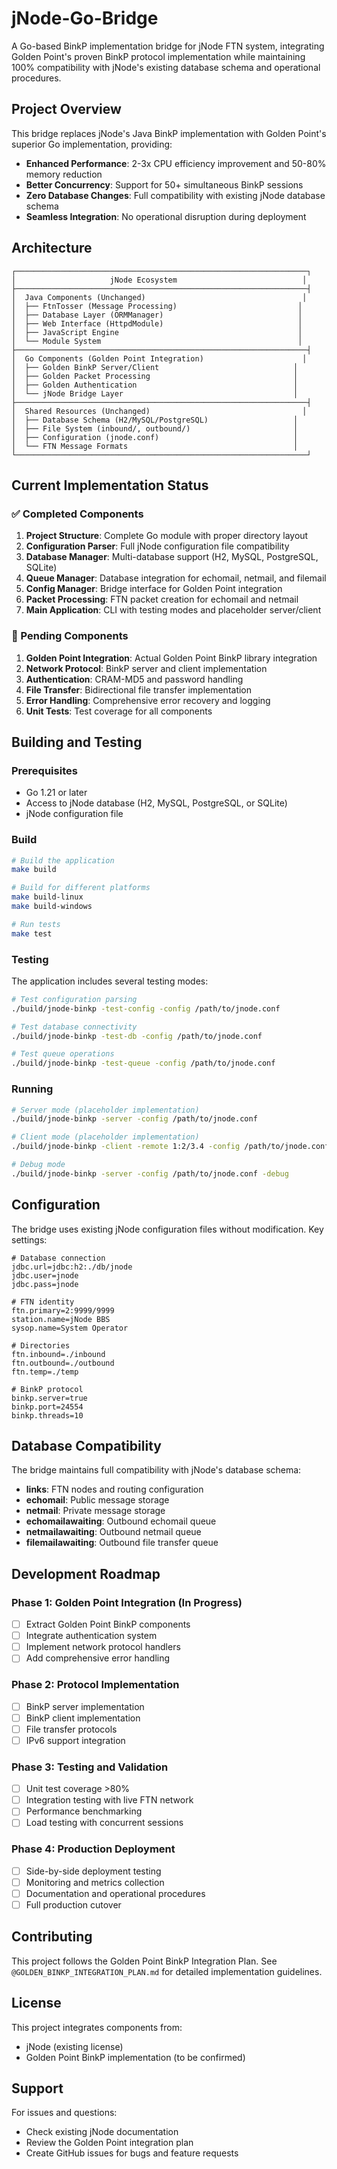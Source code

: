 # jNode-Go-Bridge

A Go-based BinkP implementation bridge for jNode FTN system, integrating Golden Point's proven BinkP protocol implementation while maintaining 100% compatibility with jNode's existing database schema and operational procedures.

## Project Overview

This bridge replaces jNode's Java BinkP implementation with Golden Point's superior Go implementation, providing:

- **Enhanced Performance**: 2-3x CPU efficiency improvement and 50-80% memory reduction
- **Better Concurrency**: Support for 50+ simultaneous BinkP sessions  
- **Zero Database Changes**: Full compatibility with existing jNode database schema
- **Seamless Integration**: No operational disruption during deployment

## Architecture

```
┌─────────────────────────────────────────────────────────────────┐
│                     jNode Ecosystem                            │
├─────────────────────────────────────────────────────────────────┤
│  Java Components (Unchanged)                                   │
│  ├── FtnTosser (Message Processing)                           │
│  ├── Database Layer (ORMManager)                              │
│  ├── Web Interface (HttpdModule)                              │
│  ├── JavaScript Engine                                        │
│  └── Module System                                            │
├─────────────────────────────────────────────────────────────────┤
│  Go Components (Golden Point Integration)                      │
│  ├── Golden BinkP Server/Client                              │
│  ├── Golden Packet Processing                                │
│  ├── Golden Authentication                                   │
│  └── jNode Bridge Layer                                      │
├─────────────────────────────────────────────────────────────────┤
│  Shared Resources (Unchanged)                                  │
│  ├── Database Schema (H2/MySQL/PostgreSQL)                   │
│  ├── File System (inbound/, outbound/)                       │
│  ├── Configuration (jnode.conf)                              │
│  └── FTN Message Formats                                     │
└─────────────────────────────────────────────────────────────────┘
```

## Current Implementation Status

### ✅ Completed Components

1. **Project Structure**: Complete Go module with proper directory layout
2. **Configuration Parser**: Full jNode configuration file compatibility
3. **Database Manager**: Multi-database support (H2, MySQL, PostgreSQL, SQLite)
4. **Queue Manager**: Database integration for echomail, netmail, and filemail
5. **Config Manager**: Bridge interface for Golden Point integration
6. **Packet Processing**: FTN packet creation for echomail and netmail
7. **Main Application**: CLI with testing modes and placeholder server/client

### 🚧 Pending Components

1. **Golden Point Integration**: Actual Golden Point BinkP library integration
2. **Network Protocol**: BinkP server and client implementation
3. **Authentication**: CRAM-MD5 and password handling
4. **File Transfer**: Bidirectional file transfer implementation
5. **Error Handling**: Comprehensive error recovery and logging
6. **Unit Tests**: Test coverage for all components

## Building and Testing

### Prerequisites

- Go 1.21 or later
- Access to jNode database (H2, MySQL, PostgreSQL, or SQLite)
- jNode configuration file

### Build

```bash
# Build the application
make build

# Build for different platforms
make build-linux
make build-windows

# Run tests
make test
```

### Testing

The application includes several testing modes:

```bash
# Test configuration parsing
./build/jnode-binkp -test-config -config /path/to/jnode.conf

# Test database connectivity
./build/jnode-binkp -test-db -config /path/to/jnode.conf

# Test queue operations
./build/jnode-binkp -test-queue -config /path/to/jnode.conf
```

### Running

```bash
# Server mode (placeholder implementation)
./build/jnode-binkp -server -config /path/to/jnode.conf

# Client mode (placeholder implementation)
./build/jnode-binkp -client -remote 1:2/3.4 -config /path/to/jnode.conf

# Debug mode
./build/jnode-binkp -server -config /path/to/jnode.conf -debug
```

## Configuration

The bridge uses existing jNode configuration files without modification. Key settings:

```properties
# Database connection
jdbc.url=jdbc:h2:./db/jnode
jdbc.user=jnode
jdbc.pass=jnode

# FTN identity
ftn.primary=2:9999/9999
station.name=jNode BBS
sysop.name=System Operator

# Directories
ftn.inbound=./inbound
ftn.outbound=./outbound
ftn.temp=./temp

# BinkP protocol
binkp.server=true
binkp.port=24554
binkp.threads=10
```

## Database Compatibility

The bridge maintains full compatibility with jNode's database schema:

- **links**: FTN nodes and routing configuration
- **echomail**: Public message storage  
- **netmail**: Private message storage
- **echomailawaiting**: Outbound echomail queue
- **netmailawaiting**: Outbound netmail queue
- **filemailawaiting**: Outbound file transfer queue

## Development Roadmap

### Phase 1: Golden Point Integration (In Progress)
- [ ] Extract Golden Point BinkP components
- [ ] Integrate authentication system
- [ ] Implement network protocol handlers
- [ ] Add comprehensive error handling

### Phase 2: Protocol Implementation  
- [ ] BinkP server implementation
- [ ] BinkP client implementation
- [ ] File transfer protocols
- [ ] IPv6 support integration

### Phase 3: Testing and Validation
- [ ] Unit test coverage >80%
- [ ] Integration testing with live FTN network
- [ ] Performance benchmarking
- [ ] Load testing with concurrent sessions

### Phase 4: Production Deployment
- [ ] Side-by-side deployment testing
- [ ] Monitoring and metrics collection
- [ ] Documentation and operational procedures
- [ ] Full production cutover

## Contributing

This project follows the Golden Point BinkP Integration Plan. See `@GOLDEN_BINKP_INTEGRATION_PLAN.md` for detailed implementation guidelines.

## License

This project integrates components from:
- jNode (existing license)
- Golden Point BinkP implementation (to be confirmed)

## Support

For issues and questions:
- Check existing jNode documentation
- Review the Golden Point integration plan
- Create GitHub issues for bugs and feature requests